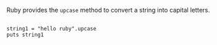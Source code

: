 Ruby provides the `upcase`
method to convert a string
into capital letters.

<codeblock language="ruby" type="lesson">
<code>
string1 = "hello ruby".upcase
puts string1
</code>
</codeblock>
